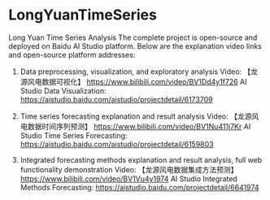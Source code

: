 # LongYuanTimeSeries
Long Yuan Time Series Analysis
The complete project is open-source and deployed on Baidu AI Studio platform. Below are the explanation video links and open-source platform addresses:

1.	Data preprocessing, visualization, and exploratory analysis
Video: 【龙源风电数据可视化】 https://www.bilibili.com/video/BV1Dd4y1f726
AI Studio Data Visualization: https://aistudio.baidu.com/aistudio/projectdetail/6173709

2.	Time series forecasting explanation and result analysis
Video: 【龙源风电数据时间序列预测】 https://www.bilibili.com/video/BV1Nu411j7Kr
AI Studio Time Series Forecasting: https://aistudio.baidu.com/aistudio/projectdetail/6159803

3.	Integrated forecasting methods explanation and result analysis, full web functionality demonstration
Video: 【龙源风电数据集成方法预测】 https://www.bilibili.com/video/BV1Vu4y1974
AI Studio Integrated Methods Forecasting: https://aistudio.baidu.com/projectdetail/6641974 
